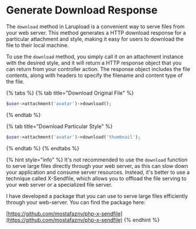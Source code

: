 # Generate Download Response

The `download` method in Larupload is a convenient way to serve files from your web server. This method generates a HTTP download response for a particular attachment and style, making it easy for users to download the file to their local machine.

To use the `download` method, you simply call it on an attachment instance with the desired style, and it will return a HTTP response object that you can return from your controller action. The response object includes the file contents, along with headers to specify the filename and content type of the file.



{% tabs %}
{% tab title="Download Original File" %}
```php
$user->attachment('avatar')->download();
```
{% endtab %}

{% tab title="Download Particular Style" %}
```php
$user->attachment('avatar')->download('thumbnail');
```
{% endtab %}
{% endtabs %}

{% hint style="info" %}
It's not recommended to use the `download` function to serve large files directly through your web server, as this can slow down your application and consume server resources. Instead, it's better to use a technique called X-Sendfile, which allows you to offload the file serving to your web server or a specialized file server.

I have developed a package that you can use to serve large files efficiently through your web-server. You can find the package here:&#x20;

[https://github.com/mostafaznv/php-x-sendfile](https://github.com/mostafaznv/php-x-sendfile)
{% endhint %}



